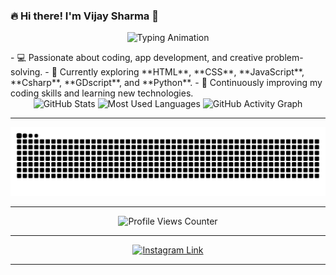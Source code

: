 ### 🔥 **Hi there! I'm Vijay Sharma** 👋  

<p align="center">
  <img src="https://readme-typing-svg.demolab.com?font=Fira+Code&size=22&pause=1000&center=true&width=440&lines=Part+time+programer;Creative+thinking;Tech+Explorer+%26+Learner" alt="Typing Animation" />
</p>
- 💻 Passionate about coding, app development, and creative problem-solving.  
- 🎯 Currently exploring **HTML**, **CSS**, **JavaScript**, **Csharp**, **GDscript**, and **Python**.
- 🌱 Continuously improving my coding skills and learning new technologies.  
<div align="center">

  <!-- GitHub Stats -->
  <img src="https://github-readme-stats.vercel.app/api?username=omvijaysharma&show_icons=true&include_all_commits=true&count_private=true&theme=dracula&hide_border=true" height="150" alt="GitHub Stats" />
  
  <!-- Most Used Languages -->
  <img src="https://github-readme-stats.vercel.app/api/top-langs?username=omvijaysharma&layout=compact&langs_count=8&theme=dark&hide_border=true" height="150" alt="Most Used Languages" />
  
  <!-- GitHub Activity Graph -->
  <img src="https://github-readme-activity-graph.vercel.app/graph?username=omvijaysharma&theme=react-dark&radius=12&area=true&hide_border=true" height="150" alt="GitHub Activity Graph" />
</div>

---
<p align="center">
  <img src="https://raw.githubusercontent.com/omvijaysharma/omvijaysharma/output/snake.svg" alt="Snake animation" />
</p>

---
<p align="center">
  <img src="https://komarev.com/ghpvc/?username=omvijaysharma&color=brightgreen&style=for-the-badge&label=PROFILE+VIEWS" alt="Profile Views Counter" />
</p>

---
<p align="center">
  <a href="https://www.instagram.com/om.vijay.sharma/" target="_blank">
    <img src="https://img.shields.io/badge/Instagram-E4405F?style=for-the-badge&logo=instagram&logoColor=white" alt="Instagram Link" />
  </a>
</p>

---